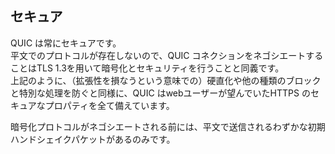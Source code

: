 ## セキュア

QUIC は常にセキュアです。     
平文でのプロトコルが存在しないので、QUIC コネクションをネゴシエートすることはTLS 1.3を用いて暗号化とセキュリティを行うことと同義です。    
上記のように、（拡張性を損なうという意味での）硬直化や他の種類のブロックと特別な処理を防ぐと同様に、QUIC はwebユーザーが望んでいたHTTPS のセキュアなプロパティを全て備えています。

暗号化プロトコルがネゴシエートされる前には、平文で送信されるわずかな初期ハンドシェイクパケットがあるのみです。
